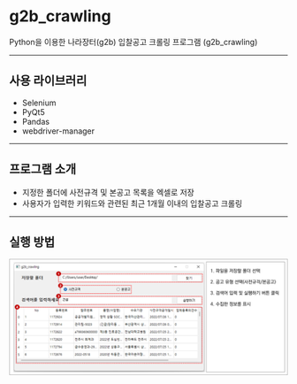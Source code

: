 # g2b_crawling
Python을 이용한 나라장터(g2b) 입찰공고 크롤링 프로그램 (g2b_crawling)

----------------------------
사용 라이브러리
----------------------------
- Selenium 
- PyQt5
- Pandas
- webdriver-manager

----------------------------
프로그램 소개
----------------------------
- 지정한 폴더에 사전규격 및 본공고 목록을 엑셀로 저장 
- 사용자가 입력한 키워드와 관련된 최근 1개월 이내의 입찰공고 크롤링


----------------------------
 실행 방법
----------------------------
![1](sample.png)
